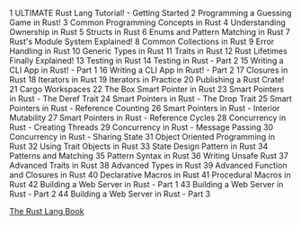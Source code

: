 
1 ULTIMATE Rust Lang Tutorial! - Getting Started
2 Programming a Guessing Game in Rust!
3 Common Programming Concepts in Rust
4 Understanding Ownership in Rust
5 Structs in Rust
6 Enums and Pattern Matching in Rust
7 Rust's Module System Explained!
8 Common Collections in Rust
9 Error Handling in Rust
10 Generic Types in Rust
11 Traits in Rust
12 Rust Lifetimes Finally Explained!
13 Testing in Rust
14 Testing in Rust - Part 2
15 Writing a CLI App in Rust! - Part 1
16 Writing a CLI App in Rust! - Part 2
17 Closures in Rust
18 Iterators in Rust
19 Iterators in Practice
20 Publishing a Rust Crate!
21 Cargo Workspaces
22 The Box Smart Pointer in Rust
23 Smart Pointers in Rust - The Deref Trait
24 Smart Pointers in Rust - The Drop Trait
25 Smart Pointers in Rust - Reference Counting
26 Smart Pointers in Rust - Interior Mutability
27 Smart Pointers in Rust - Reference Cycles
28 Concurrency in Rust - Creating Threads
29 Concurrency in Rust - Message Passing
30 Concurrency in Rust - Sharing State
31 Object Oriented Programming in Rust
32 Using Trait Objects in Rust
33 State Design Pattern in Rust
34 Patterns and Matching
35 Pattern Syntax in Rust
36 Writing Unsafe Rust
37 Advanced Traits in Rust
38 Advanced Types in Rust
39 Advanced Function and Closures in Rust
40 Declarative Macros in Rust
41 Procedural Macros in Rust
42 Building a Web Server in Rust - Part 1
43 Building a Web Server in Rust - Part 2
44 Building a Web Server in Rust - Part 3

[The Rust Lang Book](https://www.youtube.com/playlist?list=PLai5B987bZ9CoVR-QEIN9foz4QCJ0H2Y8)